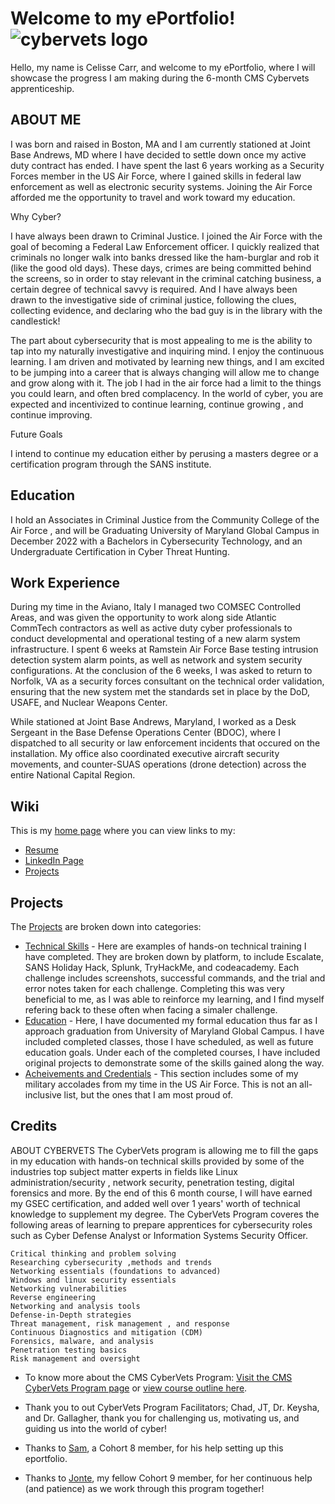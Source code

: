 # Welcome to my ePortfolio!![cybervets logo](https://user-images.githubusercontent.com/106770874/171731474-46e38e5b-0837-4254-bdee-0c74bca947a7.jpg)

Hello, my name is Celisse Carr, and welcome to my ePortfolio, where I will showcase the progress I am making during the 6-month CMS Cybervets apprenticeship.

## ABOUT ME

I was born and raised in Boston, MA and I am currently stationed at Joint Base Andrews, MD where I have decided to settle down once my active duty contract has ended. I have spent the last 6 years working as a Security Forces member in the US Air Force,  where I  gained skills in federal law enforcement as well as electronic security systems. 
Joining the Air Force afforded me the opportunity to travel and work toward my education.

Why Cyber?
	
I have always been drawn to Criminal Justice. I joined the Air Force with the goal of becoming a Federal Law Enforcement officer. I quickly realized that criminals no longer walk into banks dressed like the ham-burglar and rob it (like the good old days). These days, crimes are being committed behind the screens, so in order to stay relevant in the criminal catching business, a certain degree of technical savvy is required. And I have always been drawn to the investigative side of criminal justice, following the clues, collecting evidence, and declaring who the bad guy is in the library with the candlestick!
	
The part about cybersecurity that is most appealing to me is the ability to tap into my naturally investigative and inquiring mind. I enjoy the continuous learning.  I am driven and motivated by learning new things, and I am excited to be jumping into a career that is always changing will allow me to change and grow along with it. The job I had in the air force had a limit to the things you could learn, and often bred complacency. In the world of cyber, you are expected and incentivized to continue learning, continue growing , and continue improving. 

Future Goals

I intend to continue my education either by perusing a masters degree or a certification program through the SANS institute. 

## Education

I hold an Associates in Criminal Justice from the Community College of the Air Force , and will be Graduating University of Maryland Global Campus in December 2022 with a Bachelors in Cybersecurity Technology, and an Undergraduate Certification in Cyber Threat Hunting.
	
## Work Experience
	
During my time in the Aviano, Italy I managed two COMSEC Controlled Areas, and was given the opportunity to work along side Atlantic CommTech contractors as well as active duty cyber professionals to conduct developmental and operational testing of a new alarm system infrastructure. I spent 6 weeks at Ramstein Air Force Base testing intrusion detection system alarm points, as well as network and system security configurations. At the conclusion of the 6 weeks, I was asked to return to Norfolk, VA as a security forces consultant on the technical order validation, ensuring that the new system met the standards set in place by the DoD, USAFE, and Nuclear Weapons Center.
	
While stationed at Joint Base Andrews, Maryland, I worked as a Desk Sergeant in the Base Defense Operations Center (BDOC), where I dispatched to all security or law enforcement incidents that occured on the installation. My office also coordinated executive aircraft security movements, and counter-SUAS operations (drone detection) across the entire National Capital Region.
	

	
## Wiki

This is my [home page](https://github.com/Cypher316/Cybervets_ePortfolio/wiki) where you can view links to my:
* [Resume](https://github.com/Cypher316/Cybervets_ePortfolio/wiki/Resume) 
* [LinkedIn Page](www.linkedin.com/in/celissecarr316) 
* [Projects](https://github.com/Cypher316/Cybervets_ePortfolio/projects?type=new) 



## Projects

The [Projects](https://github.com/Cypher316/Cybervets_ePortfolio/projects?type=new) are broken down into categories:
* [Technical Skills](https://github.com/users/Cypher316/projects/7) - Here are examples of hands-on technical training I have completed. They are broken down by platform, to include Escalate, SANS Holiday Hack, Splunk, TryHackMe, and codeacademy. Each challenge includes screenshots, successful commands, and the trial and error notes taken for each challenge. Completing this was very beneficial to me, as I was able to reinforce my learning, and I find myself refering back to these often when facing a simaler challenge. 
* [Education](https://github.com/users/Cypher316/projects/4) - Here, I have documented my formal education thus far as I approach graduation from University of Maryland Global Campus. I have included completed classes, those I have scheduled, as well as future education goals. Under each of the completed courses, I have included original projects to demonstrate some of the skills gained along the way.
* [Acheivements and Credentials](https://github.com/users/Cypher316/projects/8) - This section includes some of my military accolades from my time in the US Air Force. This is not an all-inclusive list, but the ones that I am most proud of. 




## Credits

ABOUT CYBERVETS
	The CyberVets program is allowing me to fill the gaps in my education with hands-on technical skills provided by some of the industries top subject matter experts  in fields like Linux administration/security , network security, penetration testing, digital forensics and more. By the end of this 6 month course, I will have earned my GSEC certification, and added well over 1 years' worth of technical knowledge to supplement my degree. 
	The CyberVets Program coveres the following areas of learning to prepare apprentices for cybersecurity roles such as Cyber Defense Analyst or Information Systems Security Officer. 
		
	Critical thinking and problem solving
	Researching cybersecurity ,methods and trends 
	Networking essentials (foundations to advanced)
	Windows and linux security essentials 
	Networking vulnerabilities
	Reverse engineering
	Networking and analysis tools
	Defense-in-Depth strategies
	Threat management, risk management , and response
	Continuous Diagnostics and mitigation (CDM)
	Forensics, malware, and analysis
	Penetration testing basics
	Risk management and oversight
	
* To know more about the CMS CyberVets Program: [Visit the CMS CyberVets Program page](https://www.cms.gov/about-cms/careers-cms/cms-cybervets-program) or [view course outline here](https://www.cms.gov/files/document/cms-cybervet-course-outline.pdf).

* Thank you to out CyberVets Program Facilitators; Chad, JT, Dr. Keysha, and Dr. Gallagher, thank you for challenging us, motivating us, and guiding us into the world of cyber!

* Thanks to [Sam](https://github.com/SamuelMc24/CyberVets-ePortfolio), a Cohort 8 member, for his help setting up this eportfolio.

* Thanks to [Jonte](https://github.com/JD101110/ePortfolio), my fellow Cohort 9 member, for her continuous help (and patience) as we work through this program together!

